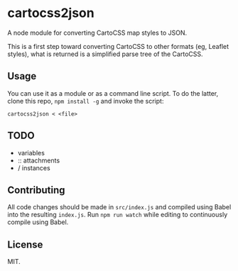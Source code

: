 cartocss2json
=============

A node module for converting CartoCSS map styles to JSON.

This is a first step toward converting CartoCSS to other formats (eg, Leaflet
styles), what is returned is a simplified parse tree of the CartoCSS.


Usage
-----

You can use it as a module or as a command line script. To do the latter, clone
this repo, `npm install -g` and invoke the script:

    cartocss2json < <file>


TODO
----

 * variables
 * :: attachments
 * / instances


Contributing
------------

All code changes should be made in `src/index.js` and compiled using Babel into
the resulting `index.js`. Run `npm run watch` while editing to continuously
compile using Babel.


License
-------

MIT.
